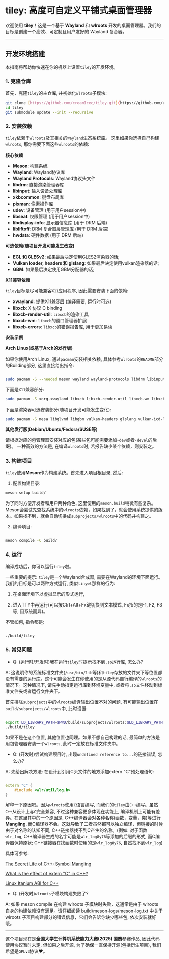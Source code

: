 # tiley: 高度可自定义平铺式桌面管理器

欢迎使用 **tiley**！这是一个基于 **Wayland** 和 **wlroots** 开发的桌面管理器。我们的目标是创建一个高效、可定制且用户友好的 Wayland 复合器。

---------------

## 开发环境搭建

本指南将帮助你快速在你的机器上设置`tiley`的开发环境。

### 1. 克隆仓库

首先，克隆`tiley`的主仓库, 并初始化`wlroots`子模块:

```bash
git clone [https://github.com/creamIcec/tiley.git](https://github.com/your-username/tiley.git)
cd tiley
git submodule update --init --recursive
```

### 2. 安装依赖

`tiley`依赖于`wlroots`及其相关的`Wayland`生态系统库。
这里如果你选择自己构建`wlroots`, 那你需要下面这些`wlroots`的依赖:

**核心依赖**

- **Meson**: 构建系统
- **Wayland**: Wayland协议库
- **Wayland Protocols**: Wayland协议头文件
- **libdrm**: 直接渲染管理器库
- **libinput**: 输入设备处理库
- **xkbcommon**: 键盘布局库
- **pixman**: 像素操作库
- **udev**: 设备管理 (用于用户session中)
- **libseat**: 权限管理 (用于用户session中)
- **libdisplay-info**: 显示器信息库 (用于 DRM 后端)
- **libliftoff**: DRM 复合器层管理库 (用于 DRM 后端)
- **hwdata**: 硬件数据 (用于 DRM 后端)

**可选依赖(随项目开发可能发生改变)**

- **EGL 和 GLESv2**: 如果最后决定使用GLES2渲染器的话;
- **Vulkan loader, headers 和 glslang**: 如果最后决定使用vulkan渲染器的话;
- **GBM**: 如果最后决定使用GBM分配器的话;

**X11兼容依赖**

`tiley`目标是尽可能兼容`X11`应用程序, 因此需要安装下面的依赖:

- **xwayland**: 提供X11兼容层 (编译需要, 运行时可选)
- **libxcb**: X 协议 C binding
- **libxcb-render-util**: `libxcb`的渲染工具
- **libxcb-wm**: `libxcb`的窗口管理器扩展
- **libxcb-errors**: `libxcb`的错误报告库, 用于更加易读

**安装示例**

**Arch Linux(或基于Arch的发行版)**

如果你使用Arch Linux, 通过`pacman`安装相关依赖, 具体参考`wlroots`的`README`部分的Building部分, 这里直接给出指令:


```bash

sudo pacman -S --needed meson wayland wayland-protocols libdrm libinput libxkbcommon pixman systemd libseat hwdata libdisplay-info libliftoff

```

下面是`X11`兼容部分:

```bash
sudo pacman -S xorg-xwayland libxcb libxcb-render-util libxcb-wm libxcb-errors
```

下面是渲染器可选安装部分(随项目开发可能发生变化):

```bash
sudo pacman -S mesa libglvnd libgbm vulkan-headers glslang vulkan-icd-loader
```

**其他发行版(Debian/Ubuntu/Fedora/SUSE等)**

请根据对应的包管理器安装对应的包(某些包可能需要添加`-dev`或者`-devel`的后缀)。
一种高效的方法是, 在编译`wlroots`时, 若报告缺少某个依赖，则安装之。

### 3. 构建项目

`tiley`使用**Meson**作为构建系统。首先进入项目根目录, 然后:

1. 配置构建目录:

```bash
meson setup build/
```

为了同时方便开发者和用户两种角色, 这里使用的`meson.build`稍微有些复杂。Meson会尝试先查找系统中的`wlroots`依赖，如果找到了，就会使用系统提供的版本。如果找不到，就会自动切换成`subprojects/wlroots`中的代码并构建之。

2. 编译项目:

```bash

meson compile -C build/

```

### 4. 运行

编译成功后，你可以运行`tiley`啦。

一些重要的提示: `tiley`是一个Wayland合成器, 需要在Wayland的环境下面运行。我们的目标是可以两种方式运行, 类似`tinywl`那样的行为:

1. 在桌面环境下以虚拟显示的形式运行,

2. 进入TTY中再运行(可以按Ctrl+Alt+Fx键切换到文本模式, Fx指的是F1, F2, F3等, 因系统而异)。

不管如何, 指令都是:

```bash

./build/tiley

```

### 5. 常见问题

- Q: (运行时/开发时)我在运行`tiley`时提示找不到`.so`运行库, 怎么办?

A: 这说明你的系统标准文件夹(`/usr/bin/lib`等)和`tiley`存放的文件夹下等位置都没有需要的运行库。这个可能会发生在你使用的是从源代码自行编译的`wlroots`的情况下。这种情况下, 请先手动指定运行库到环境变量中, 或者将`.so`文件移动到标准文件夹或者运行文件夹下。

首先排除`subprojects`中的`wlroots`编译输出位置不对的问题, 有可能输出位置在`build/subprojects/wlroots`中, 此时设置:

```bash

export LD_LIBRARY_PATH=$PWD/build/subprojects/wlroots:$LD_LIBRARY_PATH
./build/tiley

```

如果不是在这个位置, 其他位置也同理。如果不想自己构建的话, 最简单的方法是用包管理器安装一个`wlroots`, 此时一定放在标准文件夹中。

- Q: (开发时)尝试构建项目时, 出现`undefined reference to...`的链接错误, 怎么办?

A: 先给出解决方法: 在设计到引用C头文件的地方添加extern "C"预处理语句:

```C++

extern "C" {
    #include <wlr/util/log.h>
}

```

解释一下原因吧。因为`wlroots`使用`C`语言编写, 而我们的`tiley`由`C++`编写。虽然`C++`从设计上与`C`完全兼容, 不过这种兼容更多体现在功能上, 编译机制上可能有差异。在这里其中的一个原因是, C++编译器会对各种名称(函数，变量，类)等进行**Mangling**, 而C编译器不会。这就导致了二者虽然都可以独立编译，但链接的时候由于对名称的认知不同, C++链接器找不到C产生的名称。(例如: 对于函数`wlr_log`, C++编译器生成的名字可能是`wlr_log8y76`等添加的后缀的形式, 而C编译器保持原状; C++链接器在找函数时使用的是`wlr_log8y76`, 自然找不到`wlr_log`)

具体可参考:

[The Secret Life of C++: Symbol Mangling](https://web.mit.edu/tibbetts/Public/inside-c/www/mangling.html)

[What is the effect of extern "C" in C++?](https://stackoverflow.com/questions/1041866/what-is-the-effect-of-extern-c-in-c)

[Linux Itanium ABI for C++](https://itanium-cxx-abi.github.io/cxx-abi/abi.html#mangling)


- Q: (开发时)`wlroots`子模块构建失败了?

A: 如果 meson compile 在构建 wlroots 子模块时失败，这通常是由于 wlroots 自身的构建依赖没有满足。请仔细阅读 build/meson-logs/meson-log.txt 中关于 wlroots 子项目构建部分的错误信息，它们会告诉你缺少哪些包, 依次安装就好哦。

---------------

这个项目现在是**全国大学生计算机系统能力大赛(2025) 国赛**参赛作品, 因此代码使用协议暂时未定, 但如果之后开源, 为了确保一直保持开源(包括衍生项目), 我们希望是`GPLv3`协议❤️。
